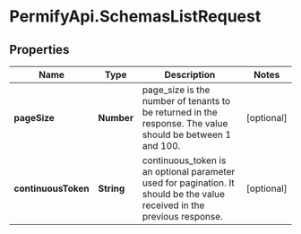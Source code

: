 # PermifyApi.SchemasListRequest

## Properties

Name | Type | Description | Notes
------------ | ------------- | ------------- | -------------
**pageSize** | **Number** | page_size is the number of tenants to be returned in the response. The value should be between 1 and 100. | [optional] 
**continuousToken** | **String** | continuous_token is an optional parameter used for pagination. It should be the value received in the previous response. | [optional] 


